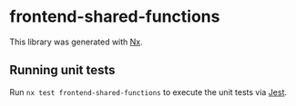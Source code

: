 # frontend-shared-functions

This library was generated with [Nx](https://nx.dev).

## Running unit tests

Run `nx test frontend-shared-functions` to execute the unit tests via [Jest](https://jestjs.io).
